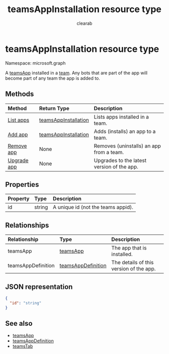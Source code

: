 ﻿---
title: "teamsAppInstallation resource type"
description: "A teamsApp installed in a team. "
author: "clearab"
localization_priority: Normal
ms.prod: "microsoft-teams"
doc_type: resourcePageType
---

# teamsAppInstallation resource type

Namespace: microsoft.graph

A [teamsApp](teamsapp.md) installed in a [team](team.md). Any bots that are part of the app will become part of any team the app is added to.

## Methods

| Method                                                | Return Type                                     | Description                                |
| :---------------------------------------------------- | :---------------------------------------------- | :----------------------------------------- |
| [List apps](../api/teamsappinstallation-list.md)      | [teamsAppInstallation](teamsappinstallation.md) | Lists apps installed in a team.            |
| [Add app](../api/teamsappinstallation-add.md)         | [teamsAppInstallation](teamsappinstallation.md) | Adds (installs) an app to a team.          |
| [Remove app](../api/teamsappinstallation-delete.md)   | None                                            | Removes (uninstalls) an app from a team.   |
| [Upgrade app](../api/teamsappinstallation-upgrade.md) | None                                            | Upgrades to the latest version of the app. |

## Properties

| Property | Type   | Description                        |
| :------- | :----- | :--------------------------------- |
| id       | string | A unique id (not the teams appid). |

## Relationships

| Relationship       | Type                                        | Description                             |
| :----------------- | :------------------------------------------ | :-------------------------------------- |
| teamsApp           | [teamsApp](teamsapp.md)                     | The app that is installed.              |
| teamsAppDefinition | [teamsAppDefinition](teamsappdefinition.md) | The details of this version of the app. |

## JSON representation

<!-- {
  "blockType": "resource",
  "@odata.type": "microsoft.graph.teamsAppInstallation",
  "baseType": "microsoft.graph.entity"
}-->

```json
{
  "id": "string"
}
```

## See also

- [teamsApp](teamsapp.md)
- [teamsAppDefinition](teamsappdefinition.md)
- [teamsTab](../resources/teamstab.md)

<!-- uuid: 8fcb5dbc-d5aa-4681-8e31-b001d5168d79
2015-10-25 14:57:30 UTC -->

<!-- {
  "type": "#page.annotation",
  "description": "teamsApp resource",
  "keywords": "",
  "section": "documentation",
  "tocPath": ""
}-->
